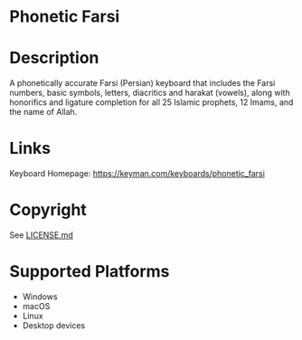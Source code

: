 Phonetic Farsi 
==========

# Description
A phonetically accurate Farsi (Persian) keyboard that includes the Farsi numbers, basic symbols, letters, diacritics and harakat (vowels), along with honorifics and ligature completion for all 25 Islamic prophets, 12 Imams, and the name of Allah.

# Links
Keyboard Homepage: https://keyman.com/keyboards/phonetic_farsi

# Copyright
See [LICENSE.md](LICENSE.md)

# Supported Platforms
- Windows
- macOS
- Linux
- Desktop devices